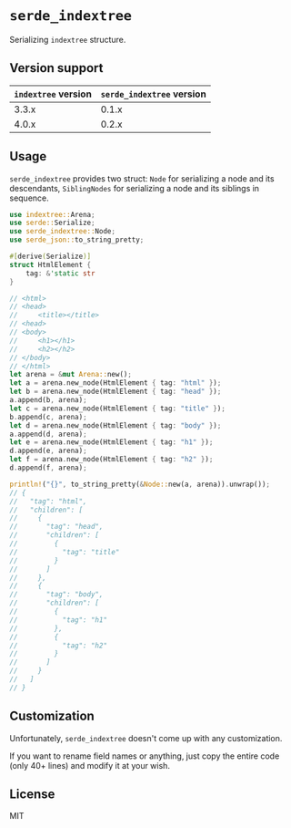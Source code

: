 # `serde_indextree`

Serializing `indextree` structure.

## Version support

| `indextree` version | `serde_indextree` version |
|---------------------|---------------------------|
| 3.3.x               | 0.1.x                     |
| 4.0.x               | 0.2.x                     |

## Usage

`serde_indextree` provides two struct: `Node` for serializing
a node and its descendants, `SiblingNodes` for serializing a
node and its siblings in sequence.

```rust
use indextree::Arena;
use serde::Serialize;
use serde_indextree::Node;
use serde_json::to_string_pretty;

#[derive(Serialize)]
struct HtmlElement {
    tag: &'static str
}

// <html>
// <head>
//     <title></title>
// <head>
// <body>
//     <h1></h1>
//     <h2></h2>
// </body>
// </html>
let arena = &mut Arena::new();
let a = arena.new_node(HtmlElement { tag: "html" });
let b = arena.new_node(HtmlElement { tag: "head" });
a.append(b, arena);
let c = arena.new_node(HtmlElement { tag: "title" });
b.append(c, arena);
let d = arena.new_node(HtmlElement { tag: "body" });
a.append(d, arena);
let e = arena.new_node(HtmlElement { tag: "h1" });
d.append(e, arena);
let f = arena.new_node(HtmlElement { tag: "h2" });
d.append(f, arena);

println!("{}", to_string_pretty(&Node::new(a, arena)).unwrap());
// {
//   "tag": "html",
//   "children": [
//     {
//       "tag": "head",
//       "children": [
//         {
//           "tag": "title"
//         }
//       ]
//     },
//     {
//       "tag": "body",
//       "children": [
//         {
//           "tag": "h1"
//         },
//         {
//           "tag": "h2"
//         }
//       ]
//     }
//   ]
// }
```

## Customization

Unfortunately, `serde_indextree` doesn't come up with any customization.

If you want to rename field names or anything, just copy the entire code
(only 40+ lines) and modify it at your wish.

## License

MIT
